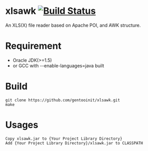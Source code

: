 # xlsawk [![Build Status](https://travis-ci.org/gentooinit/xlsawk.svg?branch=master)](https://travis-ci.org/gentooinit/xlsawk)
An XLS(X) file reader based on Apache POI, and AWK structure. 

# Requirement
* Oracle JDK(>=1.5)
* or GCC with --enable-languages=java built

# Build
    git clone https://github.com/gentooinit/xlsawk.git
    make

# Usages
    Copy xlsawk.jar to {Your Project Library Directory}
    Add {Your Project Library Directory}/xlsawk.jar to CLASSPATH

